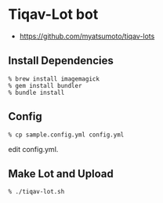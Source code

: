 Tiqav-Lot bot
=============

* https://github.com/myatsumoto/tiqav-lots

Install Dependencies
--------------------

    % brew install imagemagick
    % gem install bundler
    % bundle install


Config
------

    % cp sample.config.yml config.yml

edit config.yml.


Make Lot and Upload
-------------------

    % ./tiqav-lot.sh
